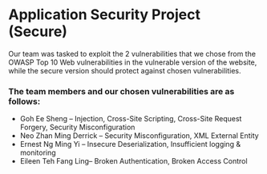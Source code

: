 # Application Security Project (Secure)

Our team was tasked to exploit the 2 vulnerabilities that we chose from the OWASP Top 10 Web vulnerabilities in the vulnerable version of the website, while the secure version should protect against chosen vulnerabilities. 

### The team members and our chosen vulnerabilities are as follows:

- Goh Ee Sheng – Injection, Cross-Site Scripting, Cross-Site Request Forgery, Security Misconfiguration
- Neo Zhan Ming Derrick – Security Misconfiguration, XML External Entity
- Ernest Ng Ming Yi – Insecure Deserialization, Insufficient logging & monitoring
- Eileen Teh Fang Ling– Broken Authentication, Broken Access Control
